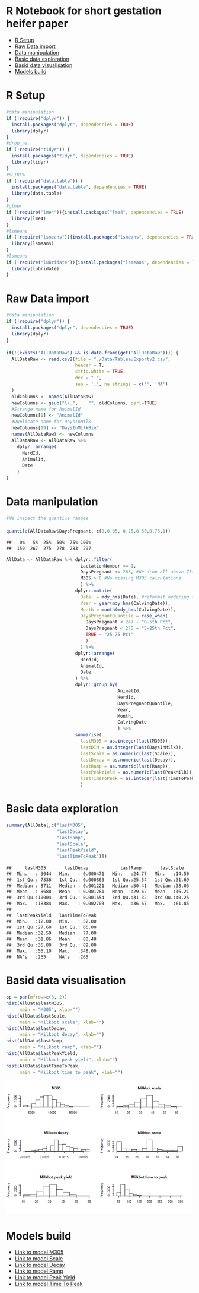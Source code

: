 R Notebook for short gestation heifer paper
================

-   [R Setup](#r-setup)
-   [Raw Data import](#raw-data-import)
-   [Data manipulation](#data-manipulation)
-   [Basic data exploration](#basic-data-exploration)
-   [Basid data visualisation](#basid-data-visualisation)
-   [Models build](#models-build)

R Setup
=======

``` r
#data manipulation
if (!require("dplyr")) {
  install.packages("dplyr", dependencies = TRUE)
  library(dplyr)
}
#drop_na
if (!require("tidyr")) {
  install.packages("tidyr", dependencies = TRUE)
  library(tidyr)
}
#%LIKE%
if (!require("data.table")) {
  install.packages("data.table", dependencies = TRUE)
  library(data.table)
}
#glmer
if (!require("lme4")){install.packages("lme4", dependencies = TRUE)
  library(lme4)
}
#lsmeans
if (!require("lsmeans")){install.packages("lsmeans", dependencies = TRUE)
  library(lsmeans)
}
#lsmeans
if (!require("lubridate")){install.packages("lsmeans", dependencies = TRUE)
  library(lubridate)
}
```

Raw Data import
===============

``` r
#data manipulation
if (!require("dplyr")) {
  install.packages("dplyr", dependencies = TRUE)
  library(dplyr)
}

if(!(exists('AllDataRaw') && is.data.frame(get('AllDataRaw')))) {
  AllDataRaw <- read.csv2(file = "./Data/TableauExportv2.csv", 
                          header = T,
                          strip.white = TRUE,
                          dec = ".",
                          sep = ',', na.strings = c('', 'NA')
  )
  oldColumns <- names(AllDataRaw)
  newColumns <- gsub("\\.",    "", oldColumns, perl=TRUE)
  #Strange name for AnimalId
  newColumns[1] <- "AnimalId"
  #Duplicate name for DaysInMilk
  newColumns[19] <- "DaysInMilkBin"
  names(AllDataRaw) <- newColumns
  AllDataRaw <- AllDataRaw %>% 
    dplyr::arrange(
      HerdId,
      AnimalId,
      Date
    )
}
```

Data manipulation
=================

``` r
#We inspect the quantile ranges

quantile(AllDataRaw$DaysPregnant, c(0,0.05, 0.25,0.50,0.75,1))
```

    ##   0%   5%  25%  50%  75% 100% 
    ##  150  267  275  278  283  297

``` r
AllData <- AllDataRaw %>% dplyr::filter(
                            LactationNumber == 1,
                            DaysPregnant <= 283, #We drop all above 75th percentile because no interest at this stage, missing inseminations?
                            M305 > 0 #No missing M305 calculations
                            ) %>% 
                          dplyr::mutate(
                            Date  = mdy_hms(Date), #reformat ordering date
                            Year = year(mdy_hms(CalvingDate)),
                            Month = month(mdy_hms(CalvingDate)),
                            DaysPregnantQuantile = case_when(
                              DaysPregnant < 267 ~ "0-5th Pct",
                              DaysPregnant < 275 ~ "5-25th Pct",
                              TRUE ~ "25-75 Pct"
                              )
                            ) %>%
                          dplyr::arrange(
                            HerdId,
                            AnimalId,
                            Date
                          ) %>%
                          dplyr::group_by(
                                          AnimalId,
                                          HerdId,
                                          DaysPregnantQuantile,
                                          Year,
                                          Month,
                                          CalvingDate
                                          ) %>% 
                          summarise(
                            lastM305 = as.integer(last(M305)),
                            lastDIM = as.integer(last(DaysInMilk)),
                            lastScale = as.numeric(last(Scale)),
                            lastDecay = as.numeric(last(Decay)),
                            lastRamp = as.numeric(last(Ramp)),
                            lastPeakYield = as.numeric(last(PeakMilk)),
                            lastTimeToPeak = as.integer(last(TimeToPeak))
                            )
```

Basic data exploration
======================

``` r
summary(AllData[,c("lastM305",
                   "lastDecay",
                   "lastRamp",
                   "lastScale",
                   "lastPeakYield",
                   "lastTimeToPeak")])
```

    ##     lastM305       lastDecay            lastRamp       lastScale    
    ##  Min.   : 3044   Min.   :-0.000471   Min.   :24.77   Min.   :14.50  
    ##  1st Qu.: 7336   1st Qu.: 0.000863   1st Qu.:25.54   1st Qu.:31.69  
    ##  Median : 8711   Median : 0.001221   Median :30.41   Median :38.03  
    ##  Mean   : 8688   Mean   : 0.001281   Mean   :29.62   Mean   :36.21  
    ##  3rd Qu.:10004   3rd Qu.: 0.001654   3rd Qu.:31.32   3rd Qu.:40.25  
    ##  Max.   :18384   Max.   : 0.002703   Max.   :36.67   Max.   :61.85  
    ##                                                                     
    ##  lastPeakYield   lastTimeToPeak  
    ##  Min.   :12.00   Min.   : 52.00  
    ##  1st Qu.:27.60   1st Qu.: 66.00  
    ##  Median :32.50   Median : 77.00  
    ##  Mean   :31.86   Mean   : 80.48  
    ##  3rd Qu.:35.80   3rd Qu.: 89.00  
    ##  Max.   :56.10   Max.   :348.00  
    ##  NA's   :265     NA's   :265

Basid data visualisation
========================

``` r
op = par(mfrow=c(3, 2))
hist(AllData$lastM305,
     main = "M305", xlab="")
hist(AllData$lastScale,
     main = "Milkbot scale", xlab="")
hist(AllData$lastDecay,
     main = "Milkbot decay", xlab="")
hist(AllData$lastRamp,
     main = "Milkbot ramp", xlab="")
hist(AllData$lastPeakYield,
     main = "Milkbot peak yield", xlab="")
hist(AllData$lastTimeToPeak,
     main = "Milkbot time to peak", xlab="")
```

![](README_files/figure-markdown_github/unnamed-chunk-5-1.png)

Models build
============

-   [Link to model M305](Models/M305.md)
-   [Link to model Scale](Models/Scale.md)
-   [Link to model Decay](Models/Decay.md)
-   [Link to model Ramp](Models/Ramp.md)
-   [Link to model Peak Yield](Models/PeakYield.md)
-   [Link to model Time To Peak](Models/TimeToPeak.md)
